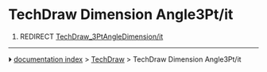 # TechDraw Dimension Angle3Pt/it
1.  REDIRECT [TechDraw_3PtAngleDimension/it](TechDraw_3PtAngleDimension/it.md)



---
⏵ [documentation index](../README.md) > [TechDraw](TechDraw_Workbench.md) > TechDraw Dimension Angle3Pt/it
